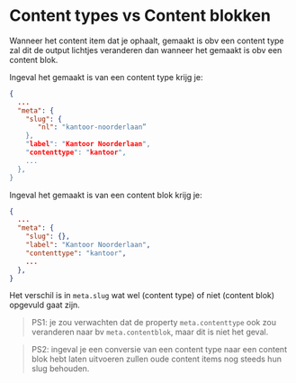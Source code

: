 # Content types vs Content blokken
Wanneer het content item dat je ophaalt, gemaakt is obv een content type zal dit de output lichtjes veranderen dan wanneer het gemaakt is obv een content blok.

Ingeval het gemaakt is van een content type krijg je:

```json
{
  ...
  "meta": {
    "slug": {
       "nl": "kantoor-noorderlaan”
    },
    "label": "Kantoor Noorderlaan",
    "contenttype": "kantoor",
    ... 
  },
}
```

Ingeval het gemaakt is van een content blok krijg je:

```json
{
  ...
  "meta": {
    "slug": {},
    "label": "Kantoor Noorderlaan",
    "contenttype": "kantoor",
    ... 
  },
}
```


Het verschil is in `meta.slug` wat wel (content type) of niet (content blok) opgevuld gaat zijn. 

> PS1: je zou verwachten dat de property `meta.contenttype` ook zou veranderen naar bv `meta.contentblok`, maar dit is niet het geval.

> PS2: ingeval je een conversie van een content type naar een content blok hebt laten uitvoeren zullen oude content items nog steeds hun slug behouden.
